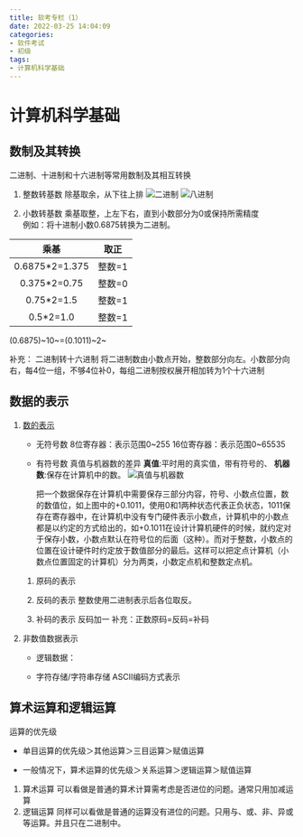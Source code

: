 ```yaml
---
title: 软考专栏（1）
date: 2022-03-25 14:04:09
categories:
- 软件考试
- 初级
tags:
- 计算机科学基础
---
```


# 计算机科学基础
## 数制及其转换
二进制、十进制和十六进制等常用数制及其相互转换
1. 整数转基数
除基取余，从下往上排
![二进制](https://feizhufanfan.oss-cn-hangzhou.aliyuncs.com/blog/20220328114330.png)
![八进制](https://feizhufanfan.oss-cn-hangzhou.aliyuncs.com/blog/20220328114307.png)

2. 小数转基数
乘基取整，上左下右，直到小数部分为0或保持所需精度  
例如：将十进制小数0.6875转换为二进制。  

|乘基|取正|
|:---:|:---:|
|0.6875*2=1.375|整数=1|
|0.375*2=0.75|整数=0|
|0.75*2=1.5|整数=1|
|0.5*2=1.0|整数=1|  

(0.6875)~10~=(0.1011)~2~

补充：
二进制转十六进制
将二进制数由小数点开始，整数部分向左。小数部分向右，每4位一组，不够4位补0，每组二进制按权展开相加转为1个十六进制

## 数据的表示
1. [数的表示](https://blog.csdn.net/b_x_p/article/details/84350273)
    - 无符号数
        8位寄存器：表示范围0~255
        16位寄存器：表示范围0~65535
    - 有符号数
        真值与机器数的差异
        __真值__:平时用的真实值，带有符号的、
        __机器数__:保存在计算机中的数。
        ![真值与机器数](https://feizhufanfan.oss-cn-hangzhou.aliyuncs.com/blog/20220328133008.png)  

        把一个数据保存在计算机中需要保存三部分内容，符号、小数点位置，数的数值位，如上图中的+0.1011，使用0和1两种状态代表正负状态，1011保存在寄存器中，在计算机中没有专门硬件表示小数点，计算机中的小数点都是以约定的方式给出的，如+0.1011在设计计算机硬件的时候，就约定对于保存小数，小数点默认在符号位的后面（这种）。而对于整数，小数点的位置在设计硬件时约定放于数值部分的最后。这样可以把定点计算机（小数点位置固定的计算机）分为两类，小数定点机和整数定点机。

    1. 原码的表示


    2. 反码的表示
        整数使用二进制表示后各位取反。

    3. 补码的表示
        反码加一
    补充：正数原码=反码=补码

2. 非数值数据表示
    - 逻辑数据：

    - 字符存储/字符串存储
        ASCII编码方式表示

## 算术运算和逻辑运算
运算的优先级
- 单目运算的优先级＞其他运算＞三目运算＞赋值运算  

- 一般情况下，算术运算的优先级＞关系运算＞逻辑运算＞赋值运算

1. 算术运算
    可以看做是普通的算术计算需考虑是否进位的问题。通常只用加减运算  
2. 逻辑运算
    同样可以看做是普通的运算没有进位的问题。只用与、或、非、异或等运算。并且只在二进制中。  





